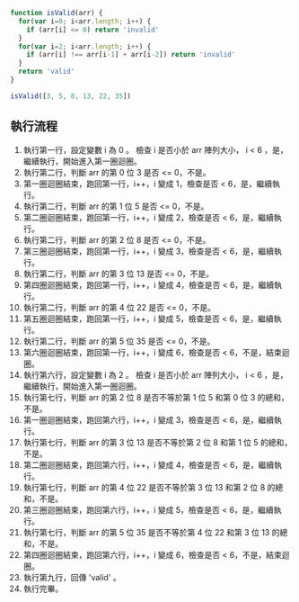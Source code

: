 ``` js
function isValid(arr) {
  for(var i=0; i<arr.length; i++) {
    if (arr[i] <= 0) return 'invalid'
  }
  for(var i=2; i<arr.length; i++) {
    if (arr[i] !== arr[i-1] + arr[i-2]) return 'invalid'
  }
  return 'valid'
}

isValid([3, 5, 8, 13, 22, 35])
```

## 執行流程
1. 執行第一行，設定變數 i 為 0 。 檢查 i 是否小於 arr 陣列大小， i < 6 ，是，繼續執行，開始進入第一圈迴圈。
1. 執行第二行，判斷 arr 的第 0 位 3 是否 <= 0，不是。
1. 第一圈迴圈結束，跑回第一行，i++，i 變成 1，檢查是否 < 6，是，繼續執行。
1. 執行第二行，判斷 arr 的第 1 位 5 是否 <= 0，不是。
1. 第二圈迴圈結束，跑回第一行，i++，i 變成 2，檢查是否 < 6，是，繼續執行。
1. 執行第二行，判斷 arr 的第 2 位 8 是否 <= 0，不是。
1. 第三圈迴圈結束，跑回第一行，i++，i 變成 3，檢查是否 < 6，是，繼續執行。
1. 執行第二行，判斷 arr 的第 3 位 13 是否 <= 0，不是。
1. 第四圈迴圈結束，跑回第一行，i++，i 變成 4，檢查是否 < 6，是，繼續執行。
1. 執行第二行，判斷 arr 的第 4 位 22 是否 <= 0，不是。
1. 第五圈迴圈結束，跑回第一行，i++，i 變成 5，檢查是否 < 6，是，繼續執行。
1. 執行第二行，判斷 arr 的第 5 位 35 是否 <= 0，不是。
1. 第六圈迴圈結束，跑回第一行，i++，i 變成 6，檢查是否 < 6，不是，結束迴圈。
1. 執行第六行，設定變數 i 為 2 。 檢查 i 是否小於 arr 陣列大小， i < 6 ，是，繼續執行，開始進入第一圈迴圈。
1. 執行第七行，判斷 arr 的第 2 位 8 是否不等於第 1 位 5 和第 0 位 3 的總和，不是。
1. 第一圈迴圈結束，跑回第六行，i++，i 變成 3，檢查是否 < 6，是，繼續執行。
1. 執行第七行，判斷 arr 的第 3 位 13 是否不等於第 2 位 8 和第 1 位 5 的總和，不是。
1. 第二圈迴圈結束，跑回第六行，i++，i 變成 4，檢查是否 < 6，是，繼續執行。
1. 執行第七行，判斷 arr 的第 4 位 22 是否不等於第 3 位 13 和第 2 位 8 的總和，不是。
1. 第三圈迴圈結束，跑回第六行，i++，i 變成 5，檢查是否 < 6，是，繼續執行。
1. 執行第七行，判斷 arr 的第 5 位 35 是否不等於第 4 位 22 和第 3 位 13 的總和，不是。
1. 第四圈迴圈結束，跑回第六行，i++，i 變成 6，檢查是否 < 6，不是，結束迴圈。
1. 執行第九行，回傳 'valid' 。
1. 執行完畢。








